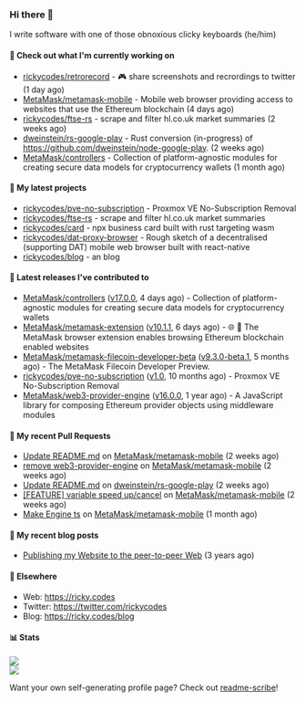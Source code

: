 ### Hi there 👋

I write software with one of those obnoxious clicky keyboards (he/him) 

#### 👀 Check out what I'm currently working on

- [rickycodes/retrorecord](https://github.com/rickycodes/retrorecord) - 🎮 share screenshots and recrordings to twitter (1 day ago)
- [MetaMask/metamask-mobile](https://github.com/MetaMask/metamask-mobile) - Mobile web browser providing access to websites that use the Ethereum blockchain (4 days ago)
- [rickycodes/ftse-rs](https://github.com/rickycodes/ftse-rs) - scrape and filter hl.co.uk market summaries (2 weeks ago)
- [dweinstein/rs-google-play](https://github.com/dweinstein/rs-google-play) - Rust conversion (in-progress) of https://github.com/dweinstein/node-google-play. (2 weeks ago)
- [MetaMask/controllers](https://github.com/MetaMask/controllers) - Collection of platform-agnostic modules for creating secure data models for cryptocurrency wallets (1 month ago)

#### 🌱 My latest projects

- [rickycodes/pve-no-subscription](https://github.com/rickycodes/pve-no-subscription) - Proxmox VE No-Subscription Removal
- [rickycodes/ftse-rs](https://github.com/rickycodes/ftse-rs) - scrape and filter hl.co.uk market summaries
- [rickycodes/card](https://github.com/rickycodes/card) - npx business card built with rust targeting wasm
- [rickycodes/dat-proxy-browser](https://github.com/rickycodes/dat-proxy-browser) - Rough sketch of a decentralised (supporting DAT) mobile web browser built with react-native
- [rickycodes/blog](https://github.com/rickycodes/blog) - an blog

#### 🔭 Latest releases I've contributed to

- [MetaMask/controllers](https://github.com/MetaMask/controllers) ([v17.0.0](https://github.com/MetaMask/controllers/releases/tag/v17.0.0), 4 days ago) - Collection of platform-agnostic modules for creating secure data models for cryptocurrency wallets
- [MetaMask/metamask-extension](https://github.com/MetaMask/metamask-extension) ([v10.1.1](https://github.com/MetaMask/metamask-extension/releases/tag/v10.1.1), 6 days ago) - :globe_with_meridians: :electric_plug: The MetaMask browser extension enables browsing Ethereum blockchain enabled websites
- [MetaMask/metamask-filecoin-developer-beta](https://github.com/MetaMask/metamask-filecoin-developer-beta) ([v9.3.0-beta.1](https://github.com/MetaMask/metamask-filecoin-developer-beta/releases/tag/v9.3.0-beta.1), 5 months ago) - The MetaMask Filecoin Developer Preview.
- [rickycodes/pve-no-subscription](https://github.com/rickycodes/pve-no-subscription) ([v1.0](https://github.com/rickycodes/pve-no-subscription/releases/tag/v1.0), 10 months ago) - Proxmox VE No-Subscription Removal
- [MetaMask/web3-provider-engine](https://github.com/MetaMask/web3-provider-engine) ([v16.0.0](https://github.com/MetaMask/web3-provider-engine/releases/tag/v16.0.0), 1 year ago) - A JavaScript library for composing Ethereum provider objects using middleware modules

#### 🔨 My recent Pull Requests

- [Update README.md](https://github.com/MetaMask/metamask-mobile/pull/3115) on [MetaMask/metamask-mobile](https://github.com/MetaMask/metamask-mobile) (2 weeks ago)
- [remove web3-provider-engine](https://github.com/MetaMask/metamask-mobile/pull/3111) on [MetaMask/metamask-mobile](https://github.com/MetaMask/metamask-mobile) (2 weeks ago)
- [Update README.md](https://github.com/dweinstein/rs-google-play/pull/2) on [dweinstein/rs-google-play](https://github.com/dweinstein/rs-google-play) (2 weeks ago)
- [[FEATURE] variable speed up/cancel](https://github.com/MetaMask/metamask-mobile/pull/3106) on [MetaMask/metamask-mobile](https://github.com/MetaMask/metamask-mobile) (2 weeks ago)
- [Make Engine ts](https://github.com/MetaMask/metamask-mobile/pull/3072) on [MetaMask/metamask-mobile](https://github.com/MetaMask/metamask-mobile) (1 month ago)

#### 📜 My recent blog posts

- [Publishing my Website to the peer-to-peer Web](//ricky.codes/blog/posts/publishing-to-the-peer-to-peer-web/) (3 years ago)

#### 🔗 Elsewhere

- Web: https://ricky.codes
- Twitter: https://twitter.com/rickycodes
- Blog: https://ricky.codes/blog

#### 📊 Stats

<p>
<img src='https://github-readme-stats.vercel.app/api?username=rickycodes&show_icons=true&theme=dark&icon_color=eee' /><br />
<img src='https://github-readme-stats.vercel.app/api/top-langs/?username=rickycodes&theme=dark' />
</p>

Want your own self-generating profile page? Check out [readme-scribe](https://github.com/muesli/readme-scribe)!
